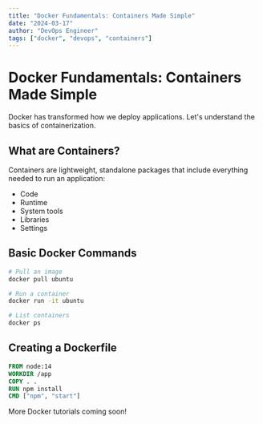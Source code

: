 ```yaml
---
title: "Docker Fundamentals: Containers Made Simple"
date: "2024-03-17"
author: "DevOps Engineer"
tags: ["docker", "devops", "containers"]
---
```


# Docker Fundamentals: Containers Made Simple

Docker has transformed how we deploy applications. Let's understand the basics of containerization.

## What are Containers?

Containers are lightweight, standalone packages that include everything needed to run an application:
- Code
- Runtime
- System tools
- Libraries
- Settings

## Basic Docker Commands

```bash
# Pull an image
docker pull ubuntu

# Run a container
docker run -it ubuntu

# List containers
docker ps
```

## Creating a Dockerfile

```dockerfile
FROM node:14
WORKDIR /app
COPY . .
RUN npm install
CMD ["npm", "start"]
```

More Docker tutorials coming soon!